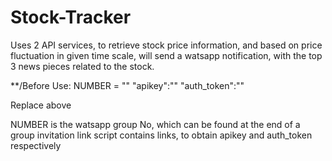 # Stock-Tracker
Uses 2 API services, to retrieve stock price information, and based on price fluctuation in given time scale,
will send a watsapp notification, with the top 3 news pieces related to the stock.

**/Before Use:
NUMBER = ""
"apikey":""
"auth_token":""

Replace above

NUMBER is the watsapp group No, which can be found at the end of a group invitation link
script contains links, to obtain apikey and auth_token respectively

